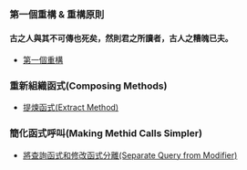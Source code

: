 ### 第一個重構 & 重構原則
#### **古之人與其不可傳也死矣，然則君之所讀者，古人之糟魄已夫。**  

* [第一個重構](https://github.com/RobbinHsu/RefactorPractice/tree/MyRefactor/RefactorPractice)
### 重新組織函式(Composing Methods)
* [提煉函式(Extract Method)](https://github.com/RobbinHsu/RefactorPractice/tree/MyRefactor/ExtractMethod)
### 簡化函式呼叫(Making Methid Calls Simpler)
* [將查詢函式和修改函式分離(Separate Query from Modifier)](https://github.com/RobbinHsu/RefactorPractice/tree/MyRefactor/MakingMethodCallsSimpler)
